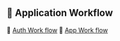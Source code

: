 ## 🔁 Application Workflow

🔀 [Auth Work flow](https://claude.site/artifacts/544b4404-2b49-4a95-ae13-04a3fc9ad27f)
🔀 [App Work flow](https://app.eraser.io/workspace/3uDWHz0XFcsnQZ3v8hz9?origin=share)

